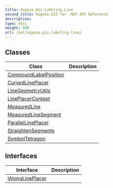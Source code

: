 ```yaml
---
title: Aspose.Gis.Labeling.Line
second_title: Aspose.GIS for .NET API Reference
description: 
type: docs
weight: 600
url: /net/aspose.gis.labeling.line/
---
```



## Classes

| Class | Description |
| --- | --- |
| [CompoundLabelPosition](./compoundlabelposition/) |  |
| [CurvedLinePlacer](./curvedlineplacer/) |  |
| [LineGeometryUtils](./linegeometryutils/) |  |
| [LinePlacerContext](./lineplacercontext/) |  |
| [MeasuredLine](./measuredline/) |  |
| [MeasuredLineSegment](./measuredlinesegment/) |  |
| [ParallelLinePlacer](./parallellineplacer/) |  |
| [StraightenSegments](./straightensegments/) |  |
| [SymbolTetragon](./symboltetragon/) |  |
## Interfaces

| Interface | Description |
| --- | --- |
| [IAlongLinePlacer](./ialonglineplacer/) |  |


